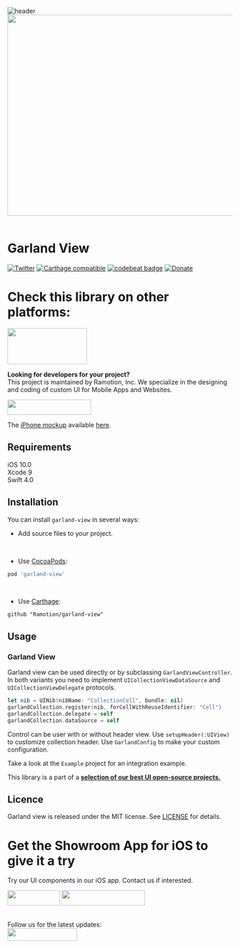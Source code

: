![header](./header.png)
<img src="https://github.com/Ramotion/garland-view/blob/master/garland-view.gif" width="600" height="450" />
<br><br/>


# Garland View
[![Twitter](https://img.shields.io/badge/Twitter-@Ramotion-blue.svg?style=flat)](http://twitter.com/Ramotion)
[![Carthage compatible](https://img.shields.io/badge/Carthage-compatible-4BC51D.svg?style=flat)](https://github.com/Ramotion/garland-view)
[![codebeat badge](https://codebeat.co/badges/6f67da5d-c416-4bac-9fb7-c2dc938feedc)](https://codebeat.co/projects/github-com-ramotion-garland-view)
[![Donate](https://img.shields.io/badge/Donate-PayPal-blue.svg)](https://paypal.me/Ramotion)

# Check this library on other platforms:
<a href="https://github.com/Ramotion/garland-view-android">
<img src="https://github.com/ramotion/navigation-stack/raw/master/Android_Java@2x.png" width="178" height="81"></a>

**Looking for developers for your project?**<br>
This project is maintained by Ramotion, Inc. We specialize in the designing and coding of custom UI for Mobile Apps and Websites.

<a href="https://dev.ramotion.com?utm_source=gthb&utm_medium=repo&utm_campaign=garland-view">
<img src="https://github.com/ramotion/gliding-collection/raw/master/contact_our_team@2x.png" width="187" height="34"></a> <br>

The [iPhone mockup](https://store.ramotion.com/product/iphone-x-clay-mockups?utm_source=gthb&utm_medium=special&utm_campaign=garland-view) available [here](https://store.ramotion.com?utm_source=gthb&utm_medium=special&utm_campaign=garland-view).

## Requirements

iOS 10.0  
Xcode 9    
Swift 4.0

## Installation
You can install `garland-view` in several ways:

- Add source files to your project.

<br>

- Use [CocoaPods](https://cocoapods.org):
``` ruby
pod 'garland-view'
```

<br>

- Use [Carthage](https://github.com/Carthage/Carthage):
```
github "Ramotion/garland-view"
```

## Usage

### Garland View

Garland view can be used directly or by subclassing `GarlandViewController`. In both variants you need to implement `UICollectionViewDataSource` and `UICollectionViewDelegate` protocols.

```swift
let nib = UINib(nibName: "CollectionCell", bundle: nil)
garlandCollection.register(nib, forCellWithReuseIdentifier: "Cell")
garlandCollection.delegate = self
garlandCollection.dataSource = self
```

Control can be user with or without header view. Use `setupHeader(:UIView)` to customize collection header.
Use `GarlandConfig` to make your custom configuration.

Take a look at the `Example` project for an integration example.


This library is a part of a <a href="https://github.com/Ramotion/swift-ui-animation-components-and-libraries"><b>selection of our best UI open-source projects.</b></a>

## Licence

Garland view is released under the MIT license.
See [LICENSE](./LICENSE) for details.


# Get the Showroom App for iOS to give it a try
Try our UI components in our iOS app. Contact us if interested.

<a href="https://itunes.apple.com/app/apple-store/id1182360240?pt=550053&ct=garland-view&mt=8" >
<img src="https://github.com/ramotion/gliding-collection/raw/master/app_store@2x.png" width="117" height="34"></a>
<a href="https://dev.ramotion.com?utm_source=gthb&utm_medium=repo&utm_campaign=garland-view">
<img src="https://github.com/ramotion/gliding-collection/raw/master/contact_our_team@2x.png" width="187" height="34"></a>
<br>
<br>

Follow us for the latest updates:<br>
<a href="https://goo.gl/rPFpid" >
<img src="https://i.imgur.com/ziSqeSo.png/" width="156" height="28"></a>
